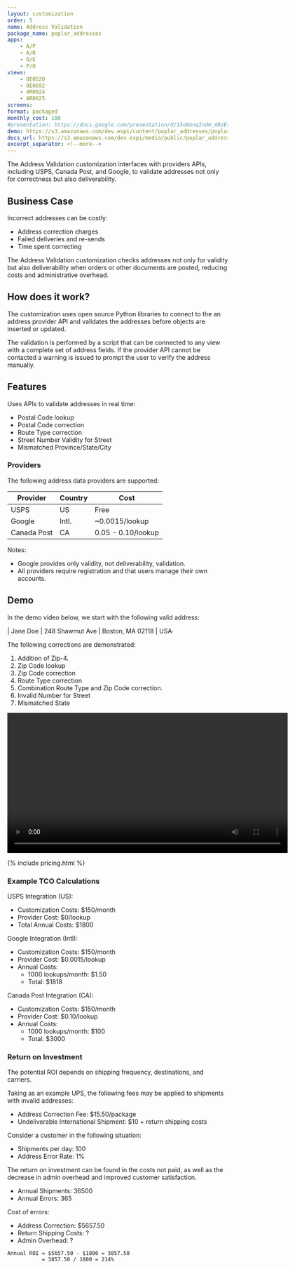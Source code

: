 ```yaml
---
layout: customization
order: 5
name: Address Validation
package_name: poplar_addresses
apps:
    - A/P
    - A/R
    - O/E
    - P/O
views:
    - OE0520
    - OE0692
    - AR0024
    - AR0025
screens:
format: packaged
monthly_cost: 100
#presentation: https://docs.google.com/presentation/d/15o8onqIndm_ARzEtfFufTsxpMcCM2YxC9wkvMXzwmrM/edit?usp=sharing
demo: https://s3.amazonaws.com/dev.expi/content/poplar_addresses/poplar_addresses_demo.mp4
docs_url: https://s3.amazonaws.com/dev.expi/media/public/poplar_addresses-0.0.9/docs/index.html
excerpt_separator: <!--more-->
---
```


The Address Validation customization interfaces with providers APIs,
including USPS, Canada Post, and Google, to validate addresses not only
for correctness but also deliverability.
<!--more-->

## Business Case

Incorrect addresses can be costly:

- Address correction charges
- Failed deliveries and re-sends
- Time spent correcting

The Address Validation customization checks addresses not only for validity but
also deliverability when orders or other documents are posted, reducing costs
and administrative overhead.

## How does it work?

The customization uses open source Python libraries to connect to the an
address provider API and validates the addresses before objects are inserted or
updated.  

The validation is performed by a script
that can be connected to any view with a complete set of address fields.  If the
provider API cannot be contacted a warning is issued to prompt the user to
verify the address manually.

## Features

Uses APIs to validate addresses in real time:

- Postal Code lookup
- Postal Code correction
- Route Type correction
- Street Number Validity for Street
- Mismatched Province/State/City

### Providers

The following address data providers are supported:

| Provider    | Country | Cost               |
|-------------|---------|--------------------|
| USPS        | US      | Free               |
| Google      | Intl.   | ~0.0015/lookup     |
| Canada Post | CA      | 0.05 - 0.10/lookup |

Notes:
- Google provides only validity, not deliverability, validation.
- All providers require registration and that users manage their own accounts.

## Demo

In the demo video below, we start with the following valid address:

| Jane Doe
| 248 Shawmut Ave
| Boston, MA 02118
| USA·

The following corrections are demonstrated:

1. Addition of Zip-4.
2. Zip Code lookup
3. Zip Code correction
4. Route Type correction
5. Combination Route Type and Zip Code correction.
6. Invalid Number for Street
7. Mismatched State

<video width="640" controls>
  <source src="https://s3.amazonaws.com/dev.expi/content/poplar_addresses/poplar_addresses_demo.mp4" type="video/mp4">
  Your browser doesn't support the video tag.
</video>

{% include pricing.html %} 

### Example TCO Calculations

USPS Integration (US):

 - Customization Costs: $150/month
 - Provider Cost: $0/lookup
 - Total Annual Costs: $1800

Google Integration (Intl):

 - Customization Costs: $150/month
 - Provider Cost: $0.0015/lookup
 - Annual Costs:
    - 1000 lookups/month: $1.50
    - Total: $1818

Canada Post Integration (CA):

 - Customization Costs: $150/month
 - Provider Cost: $0.10/lookup
 - Annual Costs:
    - 1000 lookups/month: $100
    - Total: $3000

### Return on Investment

The potential ROI depends on shipping frequency, destinations,
and carriers.  

Taking as an example UPS, the following fees may be applied to shipments with
invalid addresses:

- Address Correction Fee: $15.50/package
- Undeliverable International Shipment: $10 + return shipping costs

Consider a customer in the following situation:

- Shipments per day: 100
- Address Error Rate: 1%

The return on investment can be found in the costs not paid, as well as the 
decrease in admin overhead and improved customer satisfaction.

- Annual Shipments: 36500  
- Annual Errors: 365  

Cost of errors:  

- Address Correction: $5657.50  
- Return Shipping Costs: ?  
- Admin Overhead: ?  

```
Annual ROI = $5657.50 - $1800 = 3857.50  
           = 3857.50 / 1800 = 214%
```
